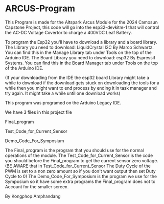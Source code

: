  # ARCUS-Program
This Program is made for the Altspark Arcus Module for the 2024 Camosun Capstone Project,
this code will go into the esp32-devkitm-1 that will control the AC-DC Voltage Covertor
to charge a 400VDC Leaf Battery.

To program the Esp32 you'll have to download a library and a board library.
The Library you need to download: LiquidCrystal I2C By Marco Schwartz.
You can find this in the Manage Library tab under Tools on the top of the Arduino IDE.
The Board Library you need to download: esp32 By Espressif Systems.
You can find this in the Board Manager tab under Tools on the top of the Arduino IDE.

(If your downloading from the IDE the esp32 board Library might take a while to download 
if the download gets stuck on downloading the tools for a while then you might want to 
end process by ending it in task manager and try again. It might take a while until one
download works)

This program was programed on the Arduino Legacy IDE.

We have 3 files in this project file

Final_program

Test_Code_for_Current_Sensor

Demo_Code_For_Symposium

The Final_program is the program that you should use for the normal operations of the module.
The Test_Code_for_Current_Sensor is the code you should before the Final_program to get the current sensor zero voltage.
(BE AWARE that in Test_Code_for_Current_Sensor The Duty Cycle of the PWM is set to a non zero amount so if you don't want output then set Duty Cycle to 0)
The Demo_Code_For_Symposium is the program we use for the Symposium so it have some extra programs the Final_program does not to Account for the smaller screen.

By Kongphop Amphandang
